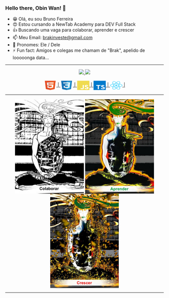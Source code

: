 ### Hello there, Obin Wan! 👋


- 😁 Olá, eu sou Bruno Ferreira
- 😍 Estou cursando a NewTab Academy para DEV Full Stack
- 👍 Buscando uma vaga para colaborar, aprender e crescer
- 📫 Meu Email: brakinveste@gmail.com
- 🧔 Pronomes: Ele / Dele
- ⚡ Fun fact: Amigos e colegas me chamam de "Brak", apelido de looooonga data...

  
  
<div align="center">
  <hr size="10">
  <a href="https://github.com/Brakinveste">
  <img height="150em" src="https://github-readme-stats.vercel.app/api?username=Brakinveste&show_icons=true&theme=dracula&include_all_commits=true&count_private=true"/>
  <img height="150em" src="https://github-readme-stats.vercel.app/api/top-langs/?username=Brakinveste&layout=compact&langs_count=7&theme=dracula"/>
</div>
<div align="center" style="display: inline_block"><br>
  <img align="center" alt="Rafa-HTML" height="30" width="40" src="https://raw.githubusercontent.com/devicons/devicon/master/icons/html5/html5-original.svg"> |
  <img align="center" alt="Rafa-CSS" height="30" width="40" src="https://raw.githubusercontent.com/devicons/devicon/master/icons/css3/css3-original.svg"> |
  <img align="center" alt="Rafa-Js" height="30" width="40" src="https://raw.githubusercontent.com/devicons/devicon/master/icons/javascript/javascript-plain.svg"> | 
  <img align="center" alt="Rafa-Ts" height="30" width="40" src="https://raw.githubusercontent.com/devicons/devicon/master/icons/typescript/typescript-plain.svg"> |
  <img align="center" alt="Rafa-React" height="30" width="40" src="https://raw.githubusercontent.com/devicons/devicon/master/icons/react/react-original.svg"> |
  
  
  
</div>

<div align="center"> 
  <hr size="10">
    <img align="center" alt="Rafa-Csharp" height="300em" src="https://github.com/Brakinveste/Brakinveste/blob/main/colaborar.jpg">
   <img align="center" alt="Rafa-Csharp" height="300em" src="https://github.com/Brakinveste/Brakinveste/blob/main/aprender.jpg">
  <img align="center" alt="Rafa-Csharp" height="300em" src="https://github.com/Brakinveste/Brakinveste/blob/main/crescer.jpg">
  <hr size="10">
</div>
